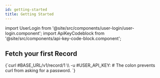 ```yaml
---
id: getting-started
title: Getting Started
---
```


import UserLogin from '@site/src/components/user-login/user-login.component';
import ApiKeyCodeblock from '@site/src/components/api-key-code-block.component';

<UserLogin></UserLogin>

## Fetch your first Record

<ApiKeyCodeblock language="shell">
{`curl #BASE_URL/v1/record/1 \\
  -u #USER_API_KEY:
# The colon prevents curl from asking for a password.
`}
</ApiKeyCodeblock>

